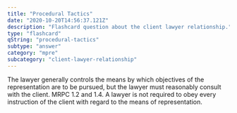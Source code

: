 ```yaml
---
title: "Procedural Tactics"
date: "2020-10-20T14:56:37.121Z"
description: "Flashcard question about the client lawyer relationship."
type: "flashcard"
qString: "procedural-tactics"
subtype: "answer"
category: "mpre"
subcategory: "client-lawyer-relationship"
---
```


The lawyer generally controls the means by which objectives of the representation are to be pursued, but the lawyer must reasonably consult with the client. MRPC 1.2 and 1.4. A lawyer is not required to obey every instruction of the client with regard to the means of representation.